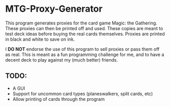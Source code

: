 # MTG-Proxy-Generator

This program generates proxies for the card game Magic: the Gathering. These proxies can then be printed off and used.
These copies are meant to test deck ideas before buying the real cards themselves.
Proxies are printed in black and white to save on ink.


I **DO NOT** endorse the use of this program to sell proxies or pass them off as real.
This is meant as a fun programming challenge for me, and to have a decent deck to play against my (much better) friends.


## TODO:
- A GUI
- Support for uncommon card types (planeswalkers, split cards, etc)
- Allow printing of cards through the program
